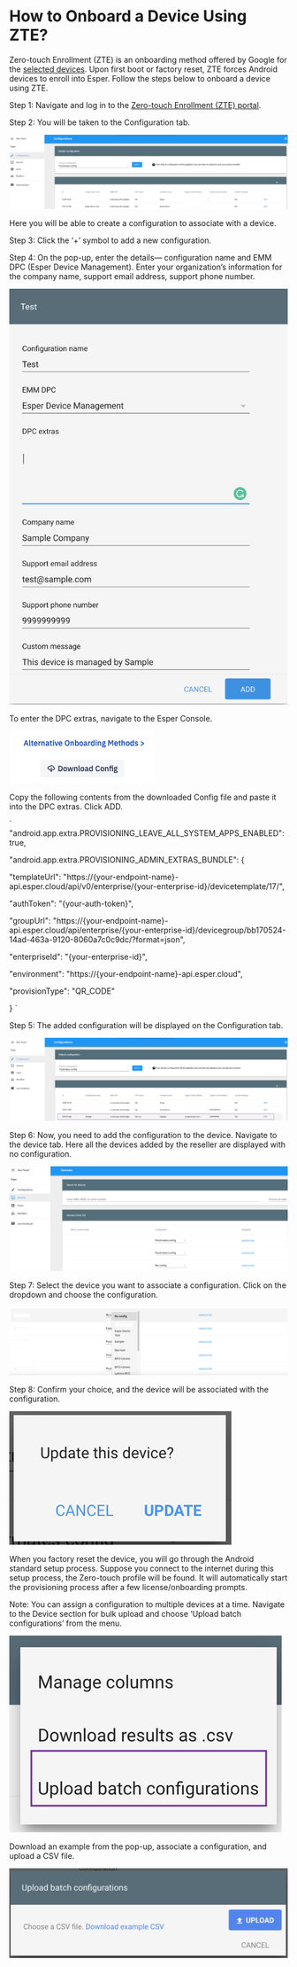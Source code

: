 # How to Onboard a Device Using ZTE?

Zero-touch Enrollment (ZTE) is an onboarding method offered by Google for the [selected devices](https://androidenterprisepartners.withgoogle.com/devices). Upon first boot or factory reset, ZTE forces Android devices to enroll into Esper. Follow the steps below to onboard a device using ZTE.

  

Step 1: Navigate and log in to the [Zero-touch Enrollment (ZTE) portal](https://partner.android.com/zerotouch).

Step 2: You will be taken to the Configuration tab.

  

![portal](./images/ZTE/1-ZTE.png)

Here you will be able to create a configuration to associate with a device.

Step 3: Click the ‘+’ symbol to add a new configuration.

Step 4: On the pop-up, enter the details— configuration name and EMM DPC (Esper Device Management). Enter your organization’s information for the company name, support email address, support phone number.

![create config](./images/ZTE/2-createConfig.png)

To enter the DPC extras, navigate to the Esper Console.

![download](./images/ZTE/3-downloadCOnfig.png)

Copy the following contents from the downloaded Config file and paste it into the DPC extras. Click ADD.

`
"android.app.extra.PROVISIONING_LEAVE_ALL_SYSTEM_APPS_ENABLED": true,

"android.app.extra.PROVISIONING_ADMIN_EXTRAS_BUNDLE": {

"templateUrl": "https://{your-endpoint-name}-api.esper.cloud/api/v0/enterprise/{your-enterprise-id}/devicetemplate/17/",

"authToken": "{your-auth-token}",

"groupUrl": "https://{your-endpoint-name}-api.esper.cloud/api/enterprise/{your-enterprise-id}/devicegroup/bb170524-14ad-463a-9120-8060a7c0c9dc/?format=json",

"enterpriseId": "{your-enterprise-id}",

"environment": "https://{your-endpoint-name}-api.esper.cloud",

"provisionType": "QR_CODE"

}
`
  

Step 5: The added configuration will be displayed on the Configuration tab.

![Add config](./images/ZTE/4-addedConfig.png)

Step 6: Now, you need to add the configuration to the device. Navigate to the device tab. Here all the devices added by the reseller are displayed with no configuration.

![devices](./images/ZTE/5-Devices.png)

Step 7: Select the device you want to associate a configuration. Click on the dropdown and choose the configuration.

![Config](./images//ZTE/6-dropdownConfig.png)

Step 8: Confirm your choice, and the device will be associated with the configuration.

![confirm](./images/ZTE/7-confirm.png)

When you factory reset the device, you will go through the Android standard setup process. Suppose you connect to the internet during this setup process, the Zero-touch profile will be found. It will automatically start the provisioning process after a few license/onboarding prompts.

Note: You can assign a configuration to multiple devices at a time. Navigate to the Device section for bulk upload and choose ‘Upload batch configurations’ from the menu.

![bulk upload](./images/ZTE/8-bulkUpload.png)

Download an example from the pop-up, associate a configuration, and upload a CSV file.

![csv](./images/ZTE/9-csv.png)


